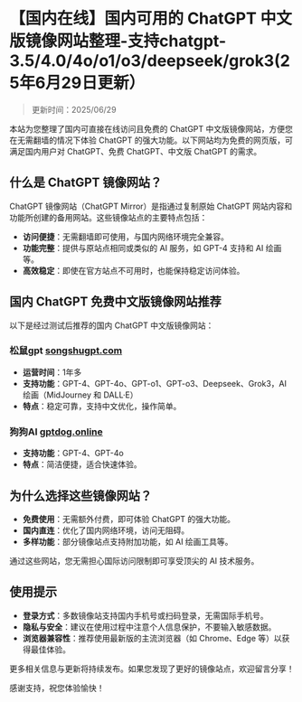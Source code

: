 # 【国内在线】国内可用的 ChatGPT 中文版镜像网站整理-支持chatgpt-3.5/4.0/4o/o1/o3/deepseek/grok3(25年6月29日更新）

> 更新时间：2025/06/29

本站为您整理了国内可直接在线访问且免费的 ChatGPT 中文版镜像网站，方便您在无需翻墙的情况下体验 ChatGPT 的强大功能。以下网站均为免费的网页版，可满足国内用户对 ChatGPT、免费 ChatGPT、中文版 ChatGPT 的需求。

## 什么是 ChatGPT 镜像网站？

ChatGPT 镜像网站（ChatGPT Mirror）是指通过复制原始 ChatGPT 网站内容和功能所创建的备用网站。这些镜像站点的主要特点包括：

- **访问便捷**：无需翻墙即可使用，与国内网络环境完全兼容。
- **功能完整**：提供与原站点相同或类似的 AI 服务，如 GPT-4 支持和 AI 绘画等。
- **高效稳定**：即使在官方站点不可用时，也能保持稳定访问体验。

## 国内 ChatGPT 免费中文版镜像网站推荐

以下是经过测试后推荐的国内 ChatGPT 中文版镜像网站：

### 松鼠gpt [songshugpt.com](https://songshugpt.com)

- **运营时间**：1年多
- **支持功能**：GPT-4、GPT-4o、GPT-o1、GPT-o3、Deepseek、Grok3，AI 绘画（MidJourney 和 DALL·E）
- **特点**：稳定可靠，支持中文优化，操作简单。

### 狗狗AI [gptdog.online](https://gptdog.online)

- **支持功能**：GPT-4、GPT-4o
- **特点**：简洁便捷，适合快速体验。

## 为什么选择这些镜像网站？

- **免费使用**：无需额外付费，即可体验 ChatGPT 的强大功能。
- **国内直连**：优化了国内网络环境，访问无阻碍。
- **多样功能**：部分镜像站点支持附加功能，如 AI 绘画工具等。

通过这些网站，您无需担心国际访问限制即可享受顶尖的 AI 技术服务。

## 使用提示

- **登录方式**：多数镜像站支持国内手机号或扫码登录，无需国际手机号。
- **隐私与安全**：建议在使用过程中注意个人信息保护，不要输入敏感数据。
- **浏览器兼容性**：推荐使用最新版的主流浏览器（如 Chrome、Edge 等）以获得最佳体验。

更多相关信息与更新将持续发布。如果您发现了更好的镜像站点，欢迎留言分享！

感谢支持，祝您体验愉快！
